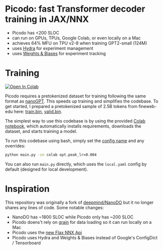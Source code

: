 # Picodo: fast Transformer decoder training in JAX/NNX

- Picodo has <200 SLOC
- can run on GPUs, TPUs, Google Colab, or even locally on a Mac
- achieves 64% MFU on TPU v2-8 when training GPT2-small (124M)
- uses [Hydra](https://github.com/facebookresearch/hydra) for experiment management
- uses [Weights & Biases](https://github.com/facebookresearch/hydra) for experiment tracking

# Training

[![Open In Colab](https://colab.research.google.com/assets/colab-badge.svg)](https://colab.research.google.com/github/martin-marek/picodo/blob/main/train_colab.ipynb)

Picodo requires a pretokenized dataset for training following the same format as [nanoGPT](https://github.com/karpathy/nanoGPT/tree/master/data/openwebtext). This speeds up training and simplifies the codebase. To get started, I prepared a pretokenized sample of 2.5B tokens from fineweb-edu here: [train.bin](https://pub-e8bbdcbe8f6243b2a9933704a9b1d8bc.r2.dev/datasets/fineweb_edu_gpt2_train.bin), [valid.bin](https://pub-e8bbdcbe8f6243b2a9933704a9b1d8bc.r2.dev/datasets/fineweb_edu_gpt2_val.bin).

The simplest way to use this codebase is by using the provided [Colab notebook](https://colab.research.google.com/github/martin-marek/picodo/blob/main/train_colab.ipynb), which automatically installs requirements, downloads the dataset, and starts training a model.

To run this codebase using bash, simply set the [config name](configs) and any overrides:
```bash
python main.py -cn colab opt.peak_lr=0.004
```

You can also run `main.py` directly, which uses the `local.yaml` config by default (designed for local development).

# Inspiration

This repository was originally a fork of [deepmind/NanoDO](https://github.com/google-deepmind/nanodo) but it no longer shares any lines of code. Some notable changes:
- NanoDO has ~1800 SLOC while Picodo only has ~200 SLOC
- Picodo doens't rely on [grain](https://github.com/google/grain) for data loading so it can run locally on a Mac
- Picodo uses the [new Flax NNX Api](https://flax.readthedocs.io/en/v0.8.3/experimental/nnx/nnx_basics.html)
- Picodo uses Hydra and Weights & Biases instead of Google's ConfigDict / Tensorboard

